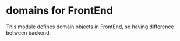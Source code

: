 # domains for FrontEnd #
This module defines domain objects in FrontEnd, so having difference between backend.
